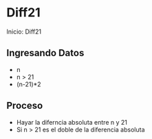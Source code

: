 # Diff21
Inicio: Diff21

## Ingresando Datos
- n
- n > 21
- (n-21)*2

## Proceso
- Hayar la diferncia absoluta entre n y 21
- Si n > 21 es el doble de la diferencia absoluta